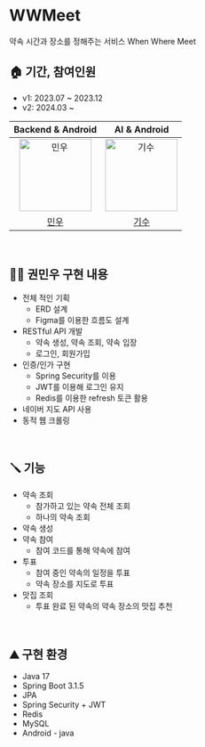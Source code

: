 # WWMeet
약속 시간과 장소를 정해주는 서비스
When Where Meet

## 🏠 기간, 참여인원
* v1: 2023.07 ~ 2023.12
* v2: 2024.03 ~ 
  
|                                         Backend & Android                               |                                        AI & Android                                    |                                       
|:---------------------------------------------------------------------------------------:|:--------------------------------------------------------------------------------------:|
| <img src="https://avatars.githubusercontent.com/u/34360434?v=4" width=130px alt="민우"/> | <img src="https://avatars.githubusercontent.com/u/85169153?v=4" width=130px alt="기수"/> |
|                            [민우](https://github.com/Kwonminwoo)                             |                          [기수](https://github.com/Hangisu)                           |


<br/>

## 👷‍♂️ 권민우 구현 내용
- 전체 적인 기획
  - ERD 설계
  - Figma를 이용한 흐름도 설계
- RESTful API 개발
  - 약속 생성, 약속 조회, 약속 입장
  - 로그인, 회원가입
- 인증/인가 구현
  - Spring Security를 이용
  - JWT를 이용해 로그인 유지
  - Redis를 이용한 refresh 토큰 활용
- 네이버 지도 API 사용
- 동적 웹 크롤링

<br>

## 🪛 기능
- 약속 조회
  - 참가하고 있는 약속 전체 조회
  - 하나의 약속 조회
- 약속 생성
- 약속 참여
  - 참여 코드를 통해 약속에 참여
- 투표
  - 참여 중인 약속의 일정을 투표
  - 약속 장소를 지도로 투표
- 맛집 조회
  - 투표 완료 된 약속의 약속 장소의 맛집 추천

<br>

## ⛰️ 구현 환경
* Java 17
* Spring Boot 3.1.5
* JPA
* Spring Security + JWT
* Redis
* MySQL
* Android - java
